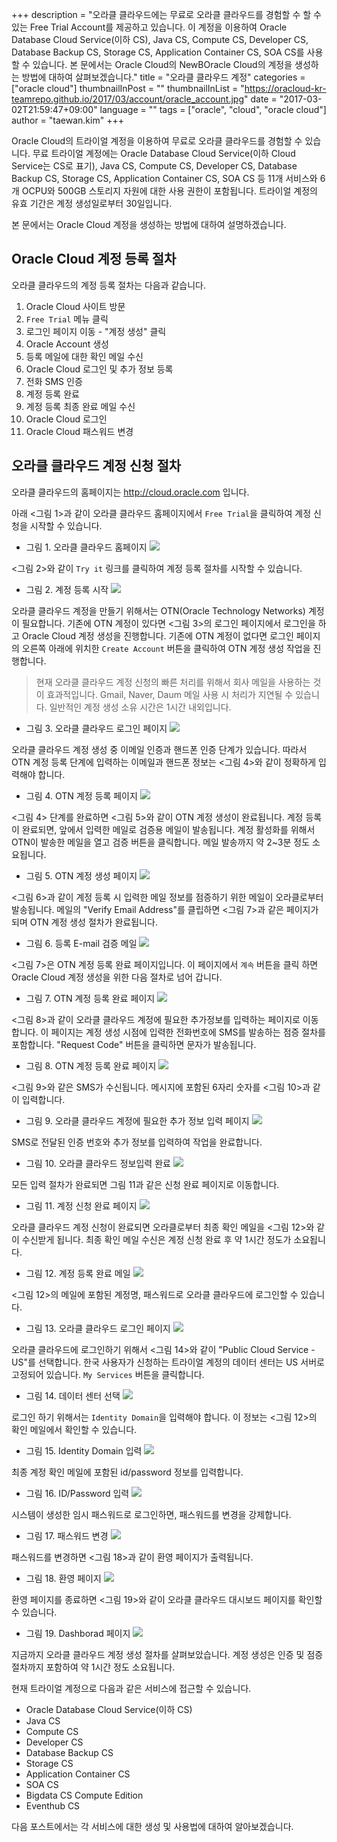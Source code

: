 +++
description = "오라클 클라우드에는 무료로 오라클 클라우드를 경험할 수 할 수 있는 Free Trial Account를 제공하고 있습니다. 이 계정을 이용하여 Oracle Database Cloud Service(이하 CS), Java CS, Compute CS, Developer CS, Database Backup CS, Storage CS, Application Container CS, SOA CS를 사용할 수 있습니다. 본 문에서는 Oracle Cloud의 NewBOracle Cloud의 계정을 생성하는 방법에 대하여 살펴보겠습니다."
title = "오라클 클라우드 계정"
categories = ["oracle cloud"]
thumbnailInPost = ""
thumbnailInList = "https://oracloud-kr-teamrepo.github.io/2017/03/account/oracle_account.jpg"
date = "2017-03-02T21:59:47+09:00"
language = ""
tags = ["oracle", "cloud", "oracle cloud"]
author = "taewan.kim"
+++

Oracle Cloud의 트라이얼 계정을 이용하여 무료로 오라클 클라우드를 경험할 수 있습니다. 무료 트라이얼 계정에는 Oracle Database Cloud Service(이하 Cloud Service는 CS로 표기), Java CS, Compute CS, Developer CS, Database Backup CS, Storage CS, Application Container CS, SOA CS 등 11개 서비스와 6개 OCPU와 500GB 스토리지 자원에 대한 사용 권한이 포함됩니다. 트라이얼 계정의 유효 기간은 계정 생성일로부터 30일입니다.

본 문에서는 Oracle Cloud 계정을 생성하는 방법에 대하여 설명하겠습니다.  

## Oracle Cloud 계정 등록 절차

오라클 클라우드의 계정 등록 절차는 다음과 같습니다.

1. Oracle Cloud 사이트 방문
1. ```Free Trial``` 메뉴 클릭
1. 로그인 페이지 이동 - "계정 생성" 클릭
1. Oracle Account 생성
1. 등록 메일에 대한 확인 메일 수신
1. Oracle Cloud 로그인 및 추가 정보 등록
1. 전화 SMS 인증
1. 계정 등록 완료
1. 계정 등록 최종 완료 메일 수신
1. Oracle Cloud 로그인
1. Oracle Cloud 패스워드 변경

## 오라클 클라우드 계정 신청 절차  
오라클 클라우드의 홈페이지는 http://cloud.oracle.com 입니다.

아래 <그림 1>과 같이 오라클 클라우드 홈페이지에서 ```Free Trial```을 클릭하여 계정 신청을 시작할 수 있습니다.

- 그림 1. 오라클 클라우드 홈페이지
![](https://oracloud-kr-teamrepo.github.io/2017/03/account/step01.jpg)

<그림 2>와 같이 ```Try it``` 링크를 클릭하여 계정 등록 절차를 시작할 수 있습니다.

- 그림 2. 계정 등록 시작
![](https://oracloud-kr-teamrepo.github.io/2017/03/account/step02.jpg)

오라클 클라우드 계정을 만들기 위해서는 OTN(Oracle Technology Networks) 계정이 필요합니다.
기존에 OTN 계정이 있다면 <그림 3>의 로그인 페이지에서 로그인을 하고 Oracle Cloud 계정 생성을 진행합니다.
기존에 OTN 계정이 없다면 로그인 페이지의 오른쪽 아래에 위치한 ```Create Account``` 버튼을 클릭하여 OTN 계정 생성 작업을 진행합니다.

> 현재 오라클 클라우드 계정 신청의 빠른 처리를 위해서 회사 메일을 사용하는 것이 효과적입니다.
> Gmail, Naver, Daum 메일 사용 시 처리가 지연될 수 있습니다.
> 일반적인 계정 생성 소유 시간은 1시간 내외입니다.

- 그림 3. 오라클 클라우드 로그인 페이지
![](https://oracloud-kr-teamrepo.github.io/2017/03/account/step03.jpg)

오라클 클라우드 계정 생성 중 이메일 인증과 핸드폰 인증 단계가 있습니다.
따라서 OTN 계정 등록 단계에 입력하는 이메일과 핸드폰 정보는 <그림 4>와 같이 정확하게 입력해야 합니다.

- 그림 4. OTN 계정 등록 페이지
![](https://oracloud-kr-teamrepo.github.io/2017/03/account/step04.jpg)

<그림 4> 단계를 완료하면 <그림 5>와 같이 OTN 계정 생성이 완료됩니다. 계정 등록이 완료되면, 앞에서 입력한 메일로 검증용 메일이 발송됩니다. 계정 활성화를 위해서 OTN이 발송한 메일을 열고 검증 버튼을 클릭합니다. 메일 발송까지 약 2~3분 정도 소요됩니다.

- 그림 5. OTN 계정 생성 페이지
![](https://oracloud-kr-teamrepo.github.io/2017/03/account/step05.jpg)

<그림 6>과 같이 계정 등록 시 입력한 메일 정보를 점증하기 위한 메일이 오라클로부터 발송됩니다.
메일의 "Verify Email Address"를 클립하면 <그림 7>과 같은 페이지가 되며 OTN 계정 생성 절차가 완료됩니다.

- 그림 6. 등록 E-mail 검증 메일
![](https://oracloud-kr-teamrepo.github.io/2017/03/account/step06.jpg)

<그림 7>은 OTN 계정 등록 완료 페이지입니다. 이 페이지에서 ```계속``` 버튼을 클릭 하면 Oracle Cloud 계정 생성을 위한 다음 절차로 넘어 갑니다.

- 그림 7. OTN 계정 등록 완료 페이지
![](https://oracloud-kr-teamrepo.github.io/2017/03/account/step07.jpg)

<그림 8>과 같이 오라클 클라우드 계정에 필요한 추가정보를 입력하는 페이지로 이동합니다. 이 페이지는 계정 생성 시점에 입력한 전화번호에 SMS를 발송하는 점증 절차를 포함합니다. "Request Code" 버튼을 클릭하면 문자가 발송됩니다.

- 그림 8. OTN 계정 등록 완료 페이지
![](https://oracloud-kr-teamrepo.github.io/2017/03/account/step08.jpg)

<그림 9>와 같은 SMS가 수신됩니다. 메시지에 포함된 6자리 숫자를 <그림 10>과 같이 입력합니다.

- 그림 9. 오라클 클라우드 계정에 필요한 추가 정보 입력 페이지
![](https://oracloud-kr-teamrepo.github.io/2017/03/account/step09.jpg)

SMS로 전달된 인증 번호와 추가 정보를 입력하여 작업을 완료합니다.

- 그림 10. 오라클 클라우드 정보입력 완료
![](https://oracloud-kr-teamrepo.github.io/2017/03/account/step10.jpg)

모든 입력 절차가 완료되면 그림 11과 같은 신청 완료 페이지로 이동합니다.

- 그림 11. 계정 신청 완료 페이지
![](https://oracloud-kr-teamrepo.github.io/2017/03/account/step11.jpg)

오라클 클라우드 계정 신청이 완료되면 오라클로부터 최종 확인 메일을 <그림 12>와 같이 수신받게 됩니다.
최종 확인 메일 수신은 계정 신청 완료 후 약 1시간 정도가 소요됩니다.

- 그림 12. 계정 등록 완료 메일
![](https://oracloud-kr-teamrepo.github.io/2017/03/account/step12.jpg)

<그림 12>의 메일에 포함된 계정명, 패스워드로 오라클 클라우드에 로그인할 수 있습니다.

- 그림 13. 오라클 클라우드 로그인 페이지
![](https://oracloud-kr-teamrepo.github.io/2017/03/account/step13.jpg)

오라클 클라우드에 로그인하기 위해서 <그림 14>와 같이 "Public Cloud Service - US"를 선택합니다.
한국 사용자가 신청하는 트라이얼 계정의 데이터 센터는 US 서버로 고정되어 있습니다. ```My Services``` 버튼을 클릭합니다.

- 그림 14. 데이터 센터 선택
![](https://oracloud-kr-teamrepo.github.io/2017/03/account/step14.jpg)

로그인 하기 위해서는 ```Identity Domain```을 입력해야 합니다.
이 정보는 <그림 12>의 확인 메일에서 확인할 수 있습니다.

- 그림 15. Identity Domain 입력
![](https://oracloud-kr-teamrepo.github.io/2017/03/account/step15.jpg)

최종 계정 확인 메일에 포함된 id/password 정보를 입력합니다.

- 그림 16. ID/Password 입력
![](https://oracloud-kr-teamrepo.github.io/2017/03/account/step16.jpg)

시스템이 생성한 임시 패스워드로 로그인하면, 패스워드를 변경을 강제합니다.  

- 그림 17. 패스워드 변경
![](https://oracloud-kr-teamrepo.github.io/2017/03/account/step17.jpg)

패스워드를 변경하면 <그림 18>과 같이 환영 페이지가 출력됩니다.

- 그림 18. 환영 페이지
![](https://oracloud-kr-teamrepo.github.io/2017/03/account/step18.jpg)

환영 페이지를 종료하면 <그림 19>와 같이 오라클 클라우드 대시보드 페이지를 확인할 수 있습니다.

- 그림 19. Dashborad 페이지
![](https://oracloud-kr-teamrepo.github.io/2017/03/account/step19.jpg)


지금까지 오라클 클라우드 계정 생성 절차를 살펴보았습니다.
계정 생성은 인증 및 점증 절차까지 포함하여 약 1시간 정도 소요됩니다.

현재 트라이얼 계정으로 다음과 같은 서비스에 접근할 수 있습니다.

 - Oracle Database Cloud Service(이하 CS)
 - Java CS  
 - Compute CS
 - Developer CS
 - Database Backup CS
 - Storage CS
 - Application Container CS
 - SOA CS
 - Bigdata CS Compute Edition
 - Eventhub CS

 다음 포스트에서는 각 서비스에 대한 생성 및 사용법에 대하여 알아보겠습니다.

